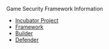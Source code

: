 <!--### Project Information
* Project Level
* Project Type
* Version, etc

### Downloads or Social Links
* [Download](#)
* [Social Link](#)

### Code Repository
* [repo](#)-->
Game Security Framework Information
* [Incubator Project](#)
* [Framework](#)
* [Builder](#)
* [Defender](#)